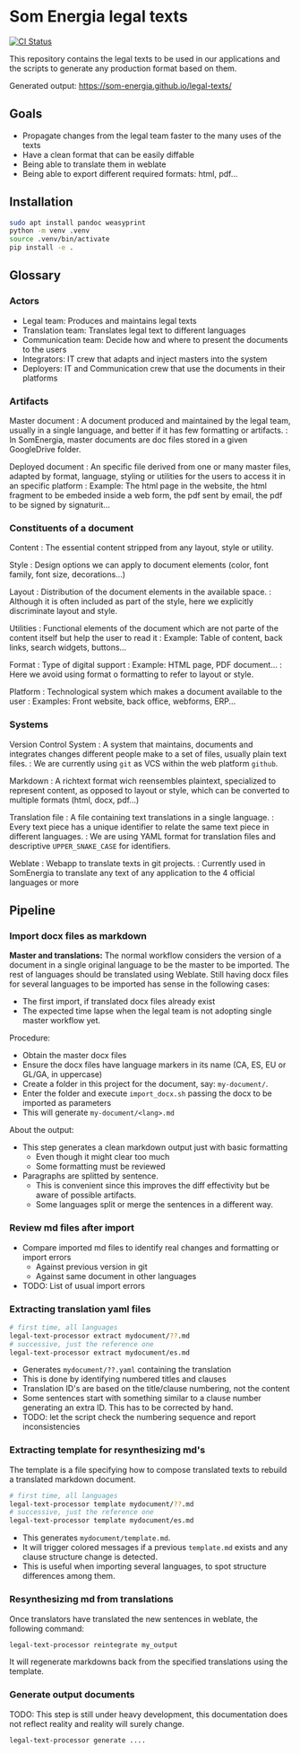 # Som Energia legal texts

[![CI Status](https://github.com/som-energia/legal-texts/actions/workflows/build.yml/badge.svg?branch=main)](https://github.com/Som-Energia/legal-texts/actions)

This repository contains the legal texts
to be used in our applications and the scripts
to generate any production format based on them.

Generated output: <https://som-energia.github.io/legal-texts/>


## Goals

- Propagate changes from the legal team faster to the many uses of the texts
- Have a clean format that can be easily diffable
- Being able to translate them in weblate
- Being able to export different required formats: html, pdf...

## Installation

```bash
sudo apt install pandoc weasyprint
python -m venv .venv
source .venv/bin/activate
pip install -e .
```

## Glossary

### Actors

- Legal team: Produces and maintains legal texts
- Translation team: Translates legal text to different languages
- Communication team: Decide how and where to present the documents to the users
- Integrators: IT crew that adapts and inject masters into the system
- Deployers: IT and Communication crew that use the documents in their platforms

### Artifacts

Master document
: A document produced and maintained by the legal team, usually in a single language, and better if it has few formatting or artifacts.
: In SomEnergia, master documents are doc files stored in a given GoogleDrive folder.

Deployed document
: An specific file derived from one or many master files, adapted by format, language, styling or utilities for the users to access it in an specific platform
: Example: The html page in the website, the html fragment to be embeded inside a web form, the pdf sent by email, the pdf to be signed by signaturit...

### Constituents of a document

Content
: The essential content stripped from any layout, style or utility.

Style
: Design options we can apply to document elements (color, font family, font size, decorations...)

Layout
: Distribution of the document elements in the available space.
: Although it is often included as part of the style, here we explicitly discriminate layout and style.

Utilities
: Functional elements of the document which are not parte of the content itself but help the user to read it
: Example: Table of content, back links, search widgets, buttons...

Format
: Type of digital support
: Example: HTML page, PDF document...
: Here we avoid using format o formatting to refer to layout or style.

Platform
: Technological system which makes a document available to the user
: Examples: Front website, back office, webforms, ERP...

### Systems

Version Control System
: A system that maintains, documents and integrates changes different people make to a set of files, usually plain text files.
: We are currently using `git` as VCS within the web platform `github`.

Markdown
: A richtext format wich reensembles plaintext, specialized to represent content, as opposed to layout or style, which can be converted to multiple formats (html, docx, pdf...)

Translation file
: A file containing text translations in a single language.
: Every text piece has a unique identifier to relate the same text piece in different languages.
: We are using YAML format for translation files and descriptive `UPPER_SNAKE_CASE` for identifiers.

Weblate
: Webapp to translate texts in git projects.
: Currently used in SomEnergia to translate any text of any application to the 4 official languages or more

## Pipeline

### Import docx files as markdown

**Master and translations:**
The normal workflow considers the version of a document in a single original language to be the master to be imported.
The rest of languages should be translated using Weblate.
Still having docx files for several languages to be imported has sense in the following cases:

- The first import, if translated docx files already exist
- The expected time lapse when the legal team is not adopting single master workflow yet.

Procedure:

- Obtain the master docx files
- Ensure the docx files have language markers in its name (CA, ES, EU or GL/GA, in uppercase)
- Create a folder in this project for the document, say: `my-document/`.
- Enter the folder and execute `import_docx.sh` passing the docx to be imported as parameters
- This will generate `my-document/<lang>.md`

About the output:

- This step generates a clean markdown output just with basic formatting
    - Even though it might clear too much
    - Some formatting must be reviewed
- Paragraphs are splitted by sentence.
    - This is convenient since this improves the diff effectivity but be aware of possible artifacts.
    - Some languages split or merge the sentences in a different way.

### Review md files after import

- Compare imported md files to identify real changes and formatting or import errors
    - Against previous version in git
    - Against same document in other languages
- TODO: List of usual import errors

### Extracting translation yaml files

```bash
# first time, all languages
legal-text-processor extract mydocument/??.md
# successive, just the reference one
legal-text-processor extract mydocument/es.md
```

- Generates `mydocument/??.yaml` containing the translation
- This is done by identifying numbered titles and clauses
- Translation ID's are based on the title/clause numbering, not the content
- Some sentences start with something similar to a clause number generating an extra ID. This has to be corrected by hand.
- TODO: let the script check the numbering sequence and report inconsistencies

### Extracting template for resynthesizing md's

The template is a file specifying how to compose translated texts to rebuild a translated markdown document.

```bash
# first time, all languages
legal-text-processor template mydocument/??.md
# successive, just the reference one
legal-text-processor template mydocument/es.md
```
- This generates `mydocument/template.md`.
- It will trigger colored messages if a previous `template.md` exists and any clause structure change is detected.
- This is useful when importing several languages, to spot structure differences among them.

### Resynthesizing md from translations

Once translators have translated the new sentences in weblate,
the following command:

```bash
legal-text-processor reintegrate my_output
```

It will regenerate markdowns back from the specified translations using the template.

### Generate output documents

TODO: This step is still under heavy development,
this documentation does not reflect reality
and reality will surely change.

```bash
legal-text-processor generate ....
```




